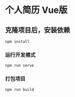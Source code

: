 # 个人简历 Vue版

## 克隆项目后，安装依赖
```
npm install
```

### 运行开发模式
```
npm run serve
```

### 打包项目
```
npm run build
```
